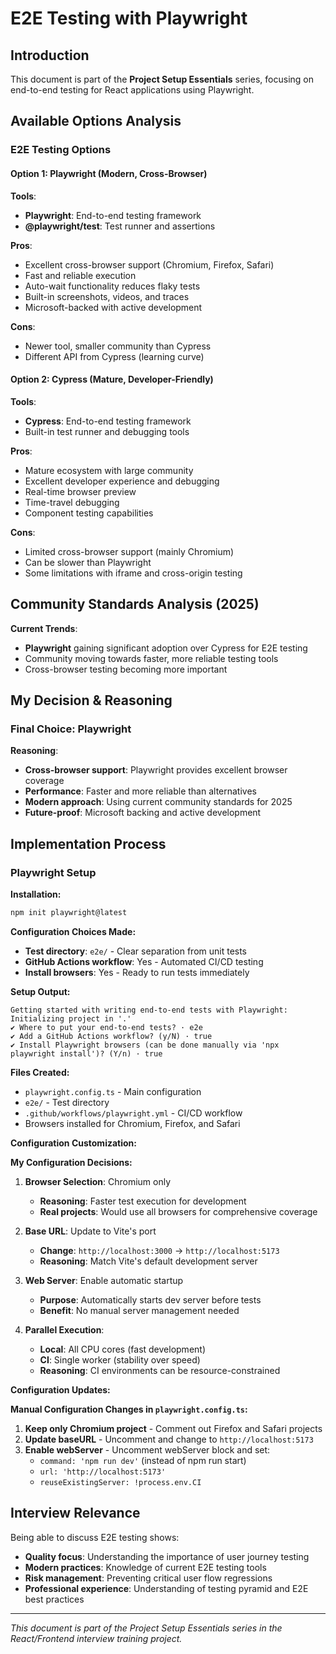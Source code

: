 # E2E Testing with Playwright

## Introduction

This document is part of the **Project Setup Essentials** series, focusing on end-to-end testing for React applications using Playwright.

## Available Options Analysis

### E2E Testing Options

#### Option 1: Playwright (Modern, Cross-Browser)
**Tools**:
- **Playwright**: End-to-end testing framework
- **@playwright/test**: Test runner and assertions

**Pros**:
- Excellent cross-browser support (Chromium, Firefox, Safari)
- Fast and reliable execution
- Auto-wait functionality reduces flaky tests
- Built-in screenshots, videos, and traces
- Microsoft-backed with active development

**Cons**:
- Newer tool, smaller community than Cypress
- Different API from Cypress (learning curve)

#### Option 2: Cypress (Mature, Developer-Friendly)
**Tools**:
- **Cypress**: End-to-end testing framework
- Built-in test runner and debugging tools

**Pros**:
- Mature ecosystem with large community
- Excellent developer experience and debugging
- Real-time browser preview
- Time-travel debugging
- Component testing capabilities

**Cons**:
- Limited cross-browser support (mainly Chromium)
- Can be slower than Playwright
- Some limitations with iframe and cross-origin testing

## Community Standards Analysis (2025)

**Current Trends**:
- **Playwright** gaining significant adoption over Cypress for E2E testing
- Community moving towards faster, more reliable testing tools
- Cross-browser testing becoming more important

## My Decision & Reasoning

### Final Choice: Playwright

**Reasoning**:
- **Cross-browser support**: Playwright provides excellent browser coverage
- **Performance**: Faster and more reliable than alternatives
- **Modern approach**: Using current community standards for 2025
- **Future-proof**: Microsoft backing and active development

## Implementation Process

### Playwright Setup

**Installation:**
```bash
npm init playwright@latest
```

**Configuration Choices Made:**
- **Test directory**: `e2e/` - Clear separation from unit tests
- **GitHub Actions workflow**: Yes - Automated CI/CD testing  
- **Install browsers**: Yes - Ready to run tests immediately

**Setup Output:**
```
Getting started with writing end-to-end tests with Playwright:
Initializing project in '.'
✔ Where to put your end-to-end tests? · e2e
✔ Add a GitHub Actions workflow? (y/N) · true
✔ Install Playwright browsers (can be done manually via 'npx playwright install')? (Y/n) · true
```

**Files Created:**
- `playwright.config.ts` - Main configuration
- `e2e/` - Test directory
- `.github/workflows/playwright.yml` - CI/CD workflow
- Browsers installed for Chromium, Firefox, and Safari

**Configuration Customization:**

**My Configuration Decisions:**

1. **Browser Selection**: Chromium only
   - **Reasoning**: Faster test execution for development
   - **Real projects**: Would use all browsers for comprehensive coverage

2. **Base URL**: Update to Vite's port
   - **Change**: `http://localhost:3000` → `http://localhost:5173`
   - **Reasoning**: Match Vite's default development server

3. **Web Server**: Enable automatic startup
   - **Purpose**: Automatically starts dev server before tests
   - **Benefit**: No manual server management needed

4. **Parallel Execution**: 
   - **Local**: All CPU cores (fast development)
   - **CI**: Single worker (stability over speed)
   - **Reasoning**: CI environments can be resource-constrained

**Configuration Updates:**

**Manual Configuration Changes in `playwright.config.ts`:**

1. **Keep only Chromium project** - Comment out Firefox and Safari projects
2. **Update baseURL** - Uncomment and change to `http://localhost:5173`
3. **Enable webServer** - Uncomment webServer block and set:
   - `command: 'npm run dev'` (instead of npm run start)
   - `url: 'http://localhost:5173'`
   - `reuseExistingServer: !process.env.CI`

## Interview Relevance

Being able to discuss E2E testing shows:
- **Quality focus**: Understanding the importance of user journey testing
- **Modern practices**: Knowledge of current E2E testing tools
- **Risk management**: Preventing critical user flow regressions
- **Professional experience**: Understanding of testing pyramid and E2E best practices

---

*This document is part of the Project Setup Essentials series in the React/Frontend interview training project.*